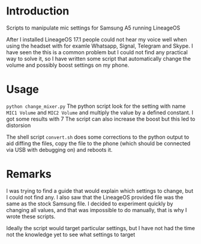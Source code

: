 # Introduction
Scripts to manipulate mic settings for Samsung A5 running LineageOS

After I installed LineageOS 17.1 people could not hear my voice well when using the headset with for examle Whatsapp, Signal, Telegram and Skype.
I have seen the this is a common problem but I could not find any practical way to solve it, so I have written some script that automatically change the volume and possibly boost settings on my phone.

# Usage
`python change_mixer.py`
The python script look for the setting with name `MIC1 Volume` and `MIC2 Volume` and multiply the value by a defined constant. I got some results with 7
The script can also increase the boost but this led to distorsion

The shell script `convert.sh` does some corrections to the python output to aid diffing the files, copy the file to the phone (which should be connected via USB with debugging on) and reboots it.

# Remarks

I was trying to find a guide that would explain which settings to change, but I could not find any. I also saw that the LineageOS provided file was the same as the stock Samsung file. I decided to experiment quickly by changing all values, and that was impossible to do manually, that is why I wrote these scripts.

Ideally the script would target particular settings, but I have not had the time not the knowledge yet to see what settings to target

